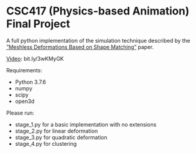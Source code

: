 # CSC417 (Physics-based Animation) Final Project
A full python implementation of the simulation technique described by the [”Meshless Deformations Based on Shape Matching”](http://graphics.stanford.edu/courses/cs468-05-fall/Papers/p471-muller.pdf) paper.

[Video](https://bit.ly/3wKMyGK): bit.ly/3wKMyGK

Requirements:
- Python 3.7.6
- numpy
- scipy
- open3d

Please run:
- stage_1.py for a basic implementation with no extensions
- stage_2.py for linear deformation 
- stage_3.py for quadratic deformation
- stage_4.py for clustering
